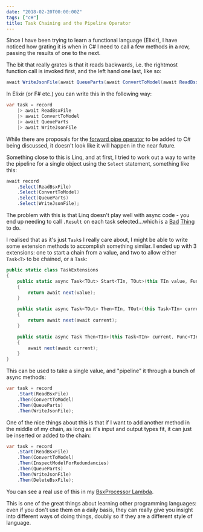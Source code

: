 ```yaml
---
date: "2018-02-20T00:00:00Z"
tags: ["c#"]
title: Task Chaining and the Pipeline Operator
---
```


Since I have been trying to learn a functional language (Elixir), I have noticed how grating it is when in C# I need to call a few methods in a row, passing the results of one to the next.

The bit that really grates is that it reads backwards, i.e. the rightmost function call is invoked first, and the left hand one last, like so:

```csharp
await WriteJsonFile(await QueueParts(await ConvertToModel(await ReadBsxFile(record))));
```

In Elixir (or F# etc.) you can write this in the following way:

```csharp
var task = record
    |> await ReadBsxFile
    |> await ConvertToModel
    |> await QueueParts
    |> await WriteJsonFile
```

While there are proposals for the [forward pipe operator](https://github.com/dotnet/csharplang/issues/74) to be added to C# being discussed, it doesn't look like it will happen in the near future.

Something close to this is Linq, and at first, I tried to work out a way to write the pipeline for a single object using the `Select` statement, something like this:

```csharp
await record
    .Select(ReadBsxFile)
    .Select(ConvertToModel)
    .Select(QueueParts)
    .Select(WriteJsonFile);
```

The problem with this is that Linq doesn't play well with async code - you end up needing to call `.Result` on each task selected...which is a [Bad](http://blog.stephencleary.com/2012/07/dont-block-on-async-code.html) [Thing](https://msdn.microsoft.com/en-us/magazine/jj991977.aspx) to do.

I realised that as it's just `Task`s I really care about, I might be able to write some extension methods to accomplish something similar.  I ended up with 3 extensions: one to start a chain from a value, and two to allow either `Task<T>` to be chained, or a `Task`:

```csharp
public static class TaskExtensions
{
    public static async Task<TOut> Start<TIn, TOut>(this TIn value, Func<TIn, Task<TOut>> next)
    {
        return await next(value);
    }

    public static async Task<TOut> Then<TIn, TOut>(this Task<TIn> current, Func<TIn, Task<TOut>> next)
    {
        return await next(await current);
    }

    public static async Task Then<TIn>(this Task<TIn> current, Func<TIn, Task> next)
    {
        await next(await current);
    }
}
```

This can be used to take a single value, and "pipeline" it through a bunch of async methods:

```csharp
var task = record
    .Start(ReadBsxFile)
    .Then(ConvertToModel)
    .Then(QueueParts)
    .Then(WriteJsonFile);
```

One of the nice things about this is that if I want to add another method in the middle of my chain, as long as it's input and output types fit, it can just be inserted or added to the chain:

```csharp
var task = record
    .Start(ReadBsxFile)
    .Then(ConvertToModel)
    .Then(InspectModelForRedundancies)
    .Then(QueueParts)
    .Then(WriteJsonFile)
    .Then(DeleteBsxFile);
```

You can see a real use of this in my [BsxProcessor Lambda](https://github.com/Pondidum/BrickRecon/blob/master/projects/BsxProcessor/src/BsxProcessor/RecordHandler.cs#L24).

This is one of the great things about learning other programming languages: even if you don't use them on a daily basis, they can really give you insight into different ways of doing things, doubly so if they are a different style of language.
